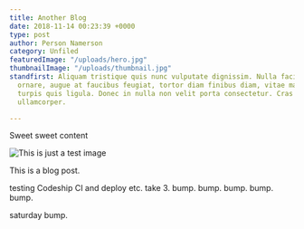 ```yaml
---
title: Another Blog
date: 2018-11-14 00:23:39 +0000
type: post
author: Person Namerson
category: Unfiled
featuredImage: "/uploads/hero.jpg"
thumbnailImage: "/uploads/thumbnail.jpg"
standfirst: Aliquam tristique quis nunc vulputate dignissim. Nulla facilisi. Suspendisse
  ornare, augue at faucibus feugiat, tortor diam finibus diam, vitae maximus arcu
  turpis quis ligula. Donec in nulla non velit porta consectetur. Cras pharetra vestibulum
  ullamcorper.

---
```

Sweet sweet content

![This is just a test image](/uploads/hero.jpg)

This is a blog post.

testing Codeship CI and deploy etc. take 3. bump. bump. bump. bump. bump.

saturday bump.